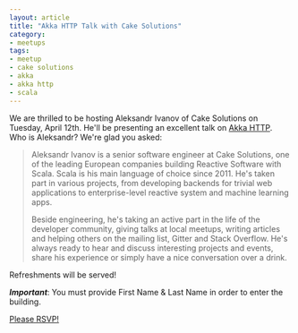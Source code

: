```yaml
---
layout: article
title: "Akka HTTP Talk with Cake Solutions"
category:
- meetups
tags:
- meetup
- cake solutions
- akka
- akka http
- scala
---
```

We are thrilled to be hosting Aleksandr Ivanov of Cake Solutions on Tuesday, April 12th. He'll be presenting an excellent talk on [Akka HTTP](http://doc.akka.io/docs/akka/2.4.3/scala/http/index.html). Who is Aleksandr? We're glad you asked:

> Aleksandr Ivanov is a senior software engineer at Cake Solutions, one of the leading European companies building Reactive Software with Scala.  Scala is his main language of choice since 2011. He's taken part in various projects, from developing backends for trivial web applications to enterprise-level reactive system and machine learning apps.
>
> Beside engineering, he's taking an active part in the life of the developer community, giving talks at local meetups, writing articles and helping others on the mailing list, Gitter and Stack Overflow. He's always ready to hear and discuss interesting projects and events, share his experience or simply have a nice conversation over a drink.

Refreshments will be served!

_**Important**_: You must provide First Name & Last Name in order to enter the building.

[Please RSVP!](http://www.meetup.com/New-York-Scala-University/events/229553058/)

